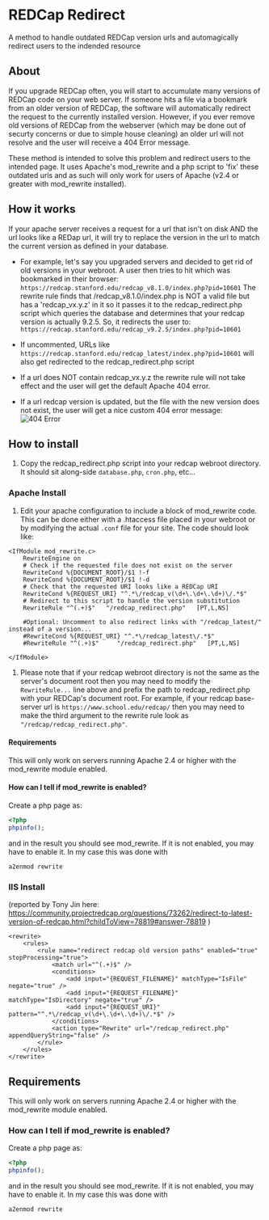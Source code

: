 # REDCap Redirect
A method to handle outdated REDCap version urls and automagically redirect users to the indended resource

## About
If you upgrade REDCap often, you will start to accumulate many versions of REDCap code on your web server.  If someone hits a file via a bookmark from an older version of REDCap, the software will automatically redirect the request to the currently installed version.  However, if you ever remove old versions of REDCap from the webserver (which may be done out of securty concerns or due to simple house cleaning) an older url will not resolve and the user will receive a 404 Error message.

These method is intended to solve this problem and redirect users to the intended page.  It uses Apache's mod_rewrite and a php script to 'fix' these outdated urls and as such will only work for users of Apache (v2.4 or greater with mod_rewrite installed).

## How it works
If your apache server receives a request for a url that isn't on disk AND the url looks like a REDap url, it will try to replace the version in the url to match the current version as defined in your database.

- For example, let's say you upgraded servers and decided to get rid of old versions in your webroot.  A user then tries to hit which was bookmarked in their browser:
`https://redcap.stanford.edu/redcap_v8.1.0/index.php?pid=10601`
The rewrite rule finds that /redcap_v8.1.0/index.php is NOT a valid file but has a 'redcap_vx.y.z' in it so it passes it to the redcap_redirect.php script which queries the database and determines that your redcap version is actually 9.2.5.  So, it redirects the user to:
`https://redcap.stanford.edu/redcap_v9.2.5/index.php?pid=10601`

- If uncommented, URLs like `https://redcap.stanford.edu/redcap_latest/index.php?pid=10601` will also get redirected to the redcap_redirect.php script

- If a url does NOT contain redcap_vx.y.z the rewrite rule will not take effect and the user will get the default Apache 404 error.

- If a url redcap version is updated, but the file with the new version does not exist, the user will get a nice custom 404 error message:
![404 Error](example_404.png)

## How to install
1. Copy the redcap_redirect.php script into your redcap webroot directory.  It should sit along-side `database.php`, `cron.php`, etc...
### Apache Install
1. Edit your apache configuration to include a block of mod_rewrite code.  This can be done either with a .htaccess file placed in your webroot or by modifying the actual `.conf` file for your site.  The code should look like:
```
<IfModule mod_rewrite.c>
    RewriteEngine on
    # Check if the requested file does not exist on the server
    RewriteCond %{DOCUMENT_ROOT}/$1 !-f
    RewriteCond %{DOCUMENT_ROOT}/$1 !-d
    # Check that the requested URI looks like a REDCap URI
    RewriteCond %{REQUEST_URI} "^.*\/redcap_v(\d+\.\d+\.\d+)\/.*$"
    # Redirect to this script to handle the version substitution
    RewriteRule "^(.+)$"   "/redcap_redirect.php"   [PT,L,NS]

    #Optional: Uncomment to also redirect links with "/redcap_latest/" instead of a version...
    #RewriteCond %{REQUEST_URI} "^.*\/redcap_latest\/.*$"
    #RewriteRule "^(.+)$"     "/redcap_redirect.php"   [PT,L,NS]

</IfModule>
```

1. Please note that if your redcap webroot directory is not the same as the server's document root then you may need to modify the `RewriteRule...` line above and prefix the path to redcap_redirect.php with your REDCap's document root.  For example, if your redcap base-server url is `https://www.school.edu/redcap/` then you may need to make the third argument to the rewrite rule look as `"/redcap/redcap_redirect.php"`.

#### Requirements
This will only work on servers running Apache 2.4 or higher with the mod_rewrite module enabled.

#### How can I tell if mod_rewrite is enabled?
Create a php page as:
```php
<?php
phpinfo();
```
and in the result you should see mod_rewrite.  If it is not enabled, you may have to enable it.  In my case this was done with
```
a2enmod rewrite
```

### IIS Install
(reported by Tony Jin here: https://community.projectredcap.org/questions/73262/redirect-to-latest-version-of-redcap.html?childToView=78819#answer-78819 ) 

```
<rewrite>
	<rules>
		<rule name="redirect redcap old version paths" enabled="true" stopProcessing="true">
			<match url="^(.+)$" />
			<conditions>
				<add input="{REQUEST_FILENAME}" matchType="IsFile" negate="true" />
				<add input="{REQUEST_FILENAME}" matchType="IsDirectory" negate="true" />
				<add input="{REQUEST_URI}" pattern="^.*\/redcap_v(\d+\.\d+\.\d+)\/.*$" />
			</conditions>
			<action type="Rewrite" url="/redcap_redirect.php" appendQueryString="false" />
		</rule>
	</rules>
</rewrite>
```

## Requirements
This will only work on servers running Apache 2.4 or higher with the mod_rewrite module enabled.

### How can I tell if mod_rewrite is enabled?
Create a php page as:
```php
<?php
phpinfo();
```
and in the result you should see mod_rewrite.  If it is not enabled, you may have to enable it.  In my case this was done with
```
a2enmod rewrite
```
